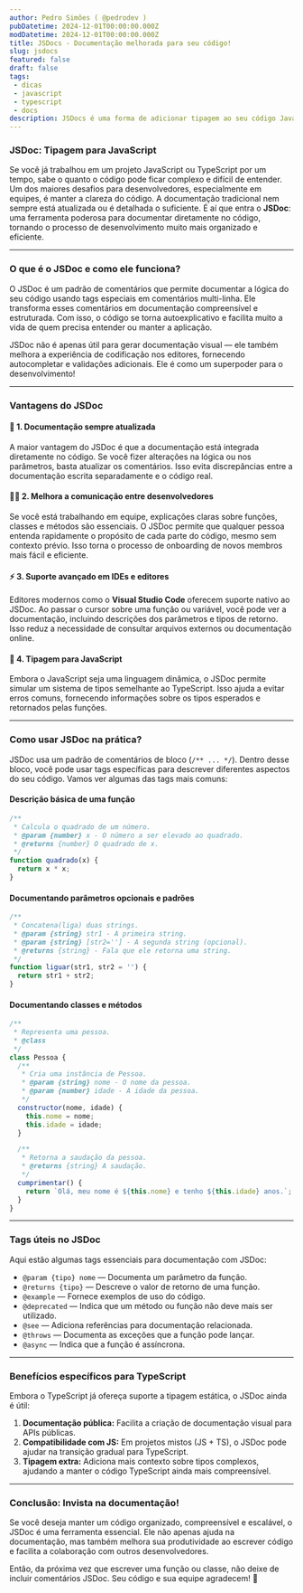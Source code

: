```yaml
---
author: Pedro Simões ( @pedrodev )
pubDatetime: 2024-12-01T00:00:00.000Z
modDatetime: 2024-12-01T00:00:00.000Z
title: JSDocs - Documentação melhorada para seu código!
slug: jsdocs
featured: false
draft: false
tags:
 - dicas
 - javascript
 - typescript
 - docs 
description: JSDocs é uma forma de adicionar tipagem ao seu código JavaScript.
---
```


### **JSDoc: Tipagem para JavaScript**

Se você já trabalhou em um projeto JavaScript ou TypeScript por um tempo, sabe o quanto o código pode ficar complexo e difícil de entender. Um dos maiores desafios para desenvolvedores, especialmente em equipes, é manter a clareza do código. A documentação tradicional nem sempre está atualizada ou é detalhada o suficiente. É aí que entra o **JSDoc**: uma ferramenta poderosa para documentar diretamente no código, tornando o processo de desenvolvimento muito mais organizado e eficiente.

---

### **O que é o JSDoc e como ele funciona?**

O JSDoc é um padrão de comentários que permite documentar a lógica do seu código usando tags especiais em comentários multi-linha. Ele transforma esses comentários em documentação compreensível e estruturada. Com isso, o código se torna autoexplicativo e facilita muito a vida de quem precisa entender ou manter a aplicação.

JSDoc não é apenas útil para gerar documentação visual — ele também melhora a experiência de codificação nos editores, fornecendo autocompletar e validações adicionais. Ele é como um superpoder para o desenvolvimento!

---

### **Vantagens do JSDoc**

#### 📘 **1. Documentação sempre atualizada**
A maior vantagem do JSDoc é que a documentação está integrada diretamente no código. Se você fizer alterações na lógica ou nos parâmetros, basta atualizar os comentários. Isso evita discrepâncias entre a documentação escrita separadamente e o código real.

#### 🧑‍💻 **2. Melhora a comunicação entre desenvolvedores**
Se você está trabalhando em equipe, explicações claras sobre funções, classes e métodos são essenciais. O JSDoc permite que qualquer pessoa entenda rapidamente o propósito de cada parte do código, mesmo sem contexto prévio. Isso torna o processo de onboarding de novos membros mais fácil e eficiente.

#### ⚡ **3. Suporte avançado em IDEs e editores**
Editores modernos como o **Visual Studio Code** oferecem suporte nativo ao JSDoc. Ao passar o cursor sobre uma função ou variável, você pode ver a documentação, incluindo descrições dos parâmetros e tipos de retorno. Isso reduz a necessidade de consultar arquivos externos ou documentação online.

#### 🔄 **4. Tipagem para JavaScript**
Embora o JavaScript seja uma linguagem dinâmica, o JSDoc permite simular um sistema de tipos semelhante ao TypeScript. Isso ajuda a evitar erros comuns, fornecendo informações sobre os tipos esperados e retornados pelas funções.

---

### **Como usar JSDoc na prática?**

JSDoc usa um padrão de comentários de bloco (`/** ... */`). Dentro desse bloco, você pode usar tags específicas para descrever diferentes aspectos do seu código. Vamos ver algumas das tags mais comuns:

#### **Descrição básica de uma função**
```javascript
/**
 * Calcula o quadrado de um número.
 * @param {number} x - O número a ser elevado ao quadrado.
 * @returns {number} O quadrado de x.
 */
function quadrado(x) {
  return x * x;
}
```

#### **Documentando parâmetros opcionais e padrões**
```javascript
/**
 * Concatena(liga) duas strings.
 * @param {string} str1 - A primeira string.
 * @param {string} [str2=''] - A segunda string (opcional).
 * @returns {string} - Fala que ele retorna uma string.
 */
function liguar(str1, str2 = '') {
  return str1 + str2;
}
```

#### **Documentando classes e métodos**
```javascript
/**
 * Representa uma pessoa.
 * @class
 */
class Pessoa {
  /**
   * Cria uma instância de Pessoa.
   * @param {string} nome - O nome da pessoa.
   * @param {number} idade - A idade da pessoa.
   */
  constructor(nome, idade) {
    this.nome = nome;
    this.idade = idade;
  }

  /**
   * Retorna a saudação da pessoa.
   * @returns {string} A saudação.
   */
  cumprimentar() {
    return `Olá, meu nome é ${this.nome} e tenho ${this.idade} anos.`;
  }
}
```

---

### **Tags úteis no JSDoc**

Aqui estão algumas tags essenciais para documentação com JSDoc:

- `@param {tipo} nome` — Documenta um parâmetro da função.
- `@returns {tipo}` — Descreve o valor de retorno de uma função.
- `@example` — Fornece exemplos de uso do código.
- `@deprecated` — Indica que um método ou função não deve mais ser utilizado.
- `@see` — Adiciona referências para documentação relacionada.
- `@throws` — Documenta as exceções que a função pode lançar.
- `@async` — Indica que a função é assíncrona.

---

### **Benefícios específicos para TypeScript**

Embora o TypeScript já ofereça suporte a tipagem estática, o JSDoc ainda é útil:

1. **Documentação pública:** Facilita a criação de documentação visual para APIs públicas.
2. **Compatibilidade com JS:** Em projetos mistos (JS + TS), o JSDoc pode ajudar na transição gradual para TypeScript.
3. **Tipagem extra:** Adiciona mais contexto sobre tipos complexos, ajudando a manter o código TypeScript ainda mais compreensível.

---

### **Conclusão: Invista na documentação!**

Se você deseja manter um código organizado, compreensível e escalável, o JSDoc é uma ferramenta essencial. Ele não apenas ajuda na documentação, mas também melhora sua produtividade ao escrever código e facilita a colaboração com outros desenvolvedores.

Então, da próxima vez que escrever uma função ou classe, não deixe de incluir comentários JSDoc. Seu código e sua equipe agradecem! 🚀
